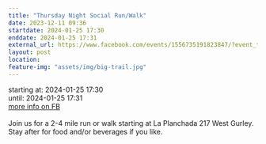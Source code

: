 ```yaml
---
title: "Thursday Night Social Run/Walk"
date: 2023-12-11 09:36
startdate: 2024-01-25 17:30
enddate: 2024-01-25 17:31
external_url: https://www.facebook.com/events/1556735191823847/?event_time_id=1556735245157175
layout: post
location: 
feature-img: "assets/img/big-trail.jpg"
---
```


starting at: 2024-01-25 17:30<br>until: 2024-01-25 17:31<br><a href="https://www.facebook.com/events/1556735191823847/?event_time_id=1556735245157175">more info on FB</a><br><br>Join us for a 2-4 mile run or walk starting at La Planchada 217 West Gurley. Stay after for food and/or beverages if you like. <br>
  <br>
  
